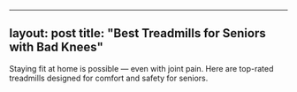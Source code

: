 
---
layout: post
title: "Best Treadmills for Seniors with Bad Knees"
---

Staying fit at home is possible — even with joint pain. Here are top-rated treadmills designed for comfort and safety for seniors.
